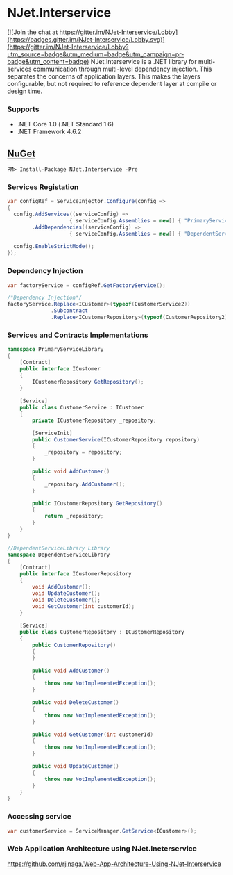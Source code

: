 # NJet.Interservice

[![Join the chat at https://gitter.im/NJet-Interservice/Lobby](https://badges.gitter.im/NJet-Interservice/Lobby.svg)](https://gitter.im/NJet-Interservice/Lobby?utm_source=badge&utm_medium=badge&utm_campaign=pr-badge&utm_content=badge)
NJet.Interservice is a .NET library for multi-services communication through multi-level dependency injection. This separates the concerns of application layers. This makes the layers configurable, but not required to reference dependent layer at compile or design time. 


### Supports
- .NET Core 1.0 (.NET Standard 1.6)
- .NET Framework 4.6.2 


## [NuGet](https://www.nuget.org/packages/NJet.Interservice/)
```
PM> Install-Package NJet.Interservice -Pre
```

### Services Registation

```c#
var configRef = ServiceInjector.Configure(config =>
{
  config.AddServices((serviceConfig) => 
                    { serviceConfig.Assemblies = new[] { "PrimaryServiceLibrary" }; })
        .AddDependencies((serviceConfig) => 
                    { serviceConfig.Assemblies = new[] { "DependentServiceLibrary" }; });
                    
  config.EnableStrictMode();
});
```

### Dependency Injection

```c#
var factoryService = configRef.GetFactoryService();

/*Dependency Injection*/
factoryService.Replace<ICustomer>(typeof(CustomerService2))
              .Subcontract
              .Replace<ICustomerRepository>(typeof(CustomerRepository2));

```

### Services and Contracts Implementations

```c#
namespace PrimaryServiceLibrary
{
    [Contract]
    public interface ICustomer
    {
        ICustomerRepository GetRepository();
    }
    
    [Service]
    public class CustomerService : ICustomer
    {
        private ICustomerRepository _repository;

        [ServiceInit]
        public CustomerService(ICustomerRepository repository)
        {
            _repository = repository;
        }

        public void AddCustomer()
        {
            _repository.AddCustomer();
        }

        public ICustomerRepository GetRepository()
        {
            return _repository;
        }
    }
}

//DependentServiceLibrary Library
namespace DependentServiceLibrary
{
    [Contract]
    public interface ICustomerRepository
    {
        void AddCustomer();
        void UpdateCustomer();
        void DeleteCustomer();
        void GetCustomer(int customerId);
    }
    
    [Service]
    public class CustomerRepository : ICustomerRepository
    {
        public CustomerRepository()
        {
        }

        public void AddCustomer()
        {
            throw new NotImplementedException();
        }

        public void DeleteCustomer()
        {
            throw new NotImplementedException();
        }

        public void GetCustomer(int customerId)
        {
            throw new NotImplementedException();
        }

        public void UpdateCustomer()
        {
            throw new NotImplementedException();
        }
    }
}
```
### Accessing service

```c#
var customerService = ServiceManager.GetService<ICustomer>();

```
### Web Application Architecture using NJet.Ineterservice

https://github.com/rjinaga/Web-App-Architecture-Using-NJet-Interservice

